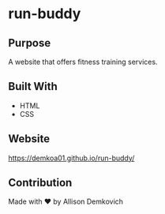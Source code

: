 # run-buddy

## Purpose
A website that offers fitness training services.

## Built With
* HTML
* CSS

## Website
https://demkoa01.github.io/run-buddy/

## Contribution
Made with ❤️ by Allison Demkovich
